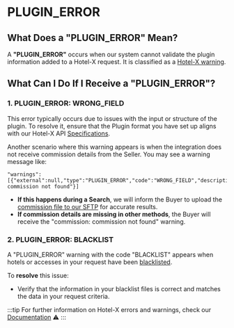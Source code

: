 ﻿---
sidebar_position: 21
---

# PLUGIN_ERROR

## What Does a "PLUGIN_ERROR" Mean? 
A **"PLUGIN_ERROR"** occurs when our system cannot validate the plugin information added to a Hotel-X request. It is classified as a [Hotel-X warning](/docs/apis/for-buyers/hotel-x-pull-buyers-api/making-requests/errors-and-warnings/booking-flow#warning-list).

## What Can I Do If I Receive a "PLUGIN_ERROR"? 

### **1. PLUGIN_ERROR: WRONG_FIELD**
This error typically occurs due to issues with the input or structure of the plugin. To resolve it, ensure that the Plugin format you have set up aligns with our Hotel-X API [Specifications](/docs/apis/for-buyers/hotel-x-pull-buyers-api/plugins/overview).

Another scenario where this warning appears is when the integration does not receive commission details from the Seller. You may see a warning message like:

```
"warnings":[{"external":null,"type":"PLUGIN_ERROR","code":"WRONG_FIELD","description":"commission: commission not found"}]
```

- **If this happens during a Search**, we will inform the Buyer to upload the [commission file to our SFTP](/kb/connectivity-products/for-buyers/errors-and-warnings/wrong-field-plugin-error) for accurate results.
- **If commission details are missing in other methods**, the Buyer will receive the "commission: commission not found" warning.

### **2. PLUGIN_ERROR: BLACKLIST**
A "PLUGIN_ERROR" warning with the code "BLACKLIST" appears when hotels or accesses in your request have been [blacklisted](/docs/apis/for-buyers/hotel-x-pull-buyers-api/plugins/blacklist).

To **resolve** this issue:
- Verify that the information in your blacklist files is correct and matches the data in your request criteria.

:::tip
For further information on Hotel-X errors and warnings, check our [Documentation](/docs/apis/for-buyers/hotel-x-pull-buyers-api/making-requests/errors-and-warnings/booking-flow) ⚠️
:::
